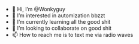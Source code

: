 - 👋 Hi, I’m @Wonkyguy
- 👀 I’m interested in automization bbzzt
- 🌱 I’m currently learning all the good shit
- 💞️ I’m looking to collaborate on good shit
- 📫 How to reach me is to text me via radio waves

<!---
Wonkyguy/Wonkyguy is a ✨ special ✨ repository because its `README.md` (this file) appears on your GitHub profile.
You can click the Preview link to take a look at your changes.
--->
